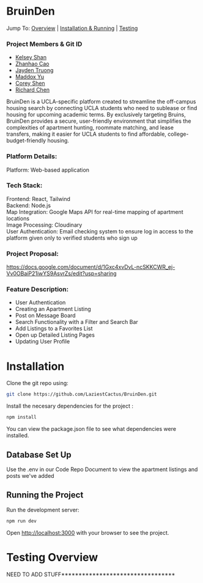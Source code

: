 # BruinDen

Jump To: [Overview](##Project_Members_&_Git_ID) | [Installation & Running](#Installation) | [Testing](#Testing-Overview)

### Project Members & Git ID
- [Kelsey Shan](https://github.com/kshan813)
- [Zhanhao Cao](https://github.com/LaziestCactus)
- [Jayden Truong](https://github.com/jaydent4)
- [Maddox Yu](https://github.com/maddoxyu)
- [Corey Shen](https://github.com/corey-shen)
- [Richard Chen](https://github.com/chenr4731)

BruinDen is a UCLA-specific platform created to streamline the off-campus housing search by connecting UCLA students who need to sublease or find housing for upcoming academic terms. By exclusively targeting Bruins, BruinDen provides a secure, user-friendly environment that simplifies the complexities of apartment hunting, roommate matching, and lease transfers, making it easier for UCLA students to find affordable, college-budget-friendly housing.

### Platform Details:
Platform: Web-based application

### Tech Stack:
Frontend: React, Tailwind  
Backend: Node.js  
Map Integration: Google Maps API for real-time mapping of apartment locations  
Image Processing: Cloudinary  
User Authentication: Email checking system to ensure log in access to the platform given only to verified students who sign up  


### Project Proposal:
https://docs.google.com/document/d/1Gxc4xvDvL-ncSKKCWR_ej-Vv0OBaiP21iwYS9AsvrZs/edit?usp=sharing 

### Feature Description:
- User Authentication
- Creating an Apartment Listing
- Post on Message Board
- Search Functionality with a Filter and Search Bar
- Add Listings to a Favorites List
- Open up Detailed Listing Pages
- Updating User Profile

# Installation

Clone the git repo using:

```bash
git clone https://github.com/LaziestCactus/BruinDen.git
```

Install the necesary dependencies for the project :
```bash
npm install
```
You can view the package.json file to see what dependencies were installed.

## Database Set Up
Use the .env in our Code Repo Document to view the apartment listings and posts we've added

## Running the Project

Run the development server:

```bash
npm run dev
```

Open [http://localhost:3000](http://localhost:3000) with your browser to see the project.

# Testing Overview

NEED TO ADD STUFF*********************************
